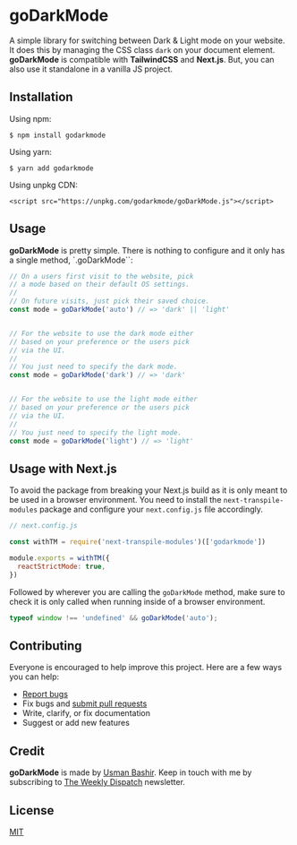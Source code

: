 # goDarkMode

A simple library for switching between Dark & Light mode on your website. It does this by managing the CSS class `dark` on your document element. **goDarkMode** is compatible with **TailwindCSS** and **Next.js**. But, you can also use it standalone in a vanilla JS project.

## Installation

Using npm:

```
$ npm install godarkmode
```

Using yarn:

```
$ yarn add godarkmode
```

Using unpkg CDN:
```
<script src="https://unpkg.com/godarkmode/goDarkMode.js"></script>
```

## Usage

**goDarkMode** is pretty simple. There is nothing to configure and it only has a single
method, `.goDarkMode``:

```JavaScript
// On a users first visit to the website, pick
// a mode based on their default OS settings.
//
// On future visits, just pick their saved choice.
const mode = goDarkMode('auto') // => 'dark' || 'light'


// For the website to use the dark mode either
// based on your preference or the users pick
// via the UI.
//
// You just need to specify the dark mode.
const mode = goDarkMode('dark') // => 'dark'


// For the website to use the light mode either
// based on your preference or the users pick
// via the UI.
//
// You just need to specify the light mode.
const mode = goDarkMode('light') // => 'light'
```

## Usage with Next.js

To avoid the package from breaking your Next.js build as it is only meant to be used in a browser environment. You need to install the `next-transpile-modules` package and configure your `next.config.js` file accordingly.

```JavaScript
// next.config.js

const withTM = require('next-transpile-modules')(['godarkmode'])

module.exports = withTM({
  reactStrictMode: true,
})
```

Followed by wherever you are calling the `goDarkMode` method, make sure to check it is only called when running inside of a browser environment.

```JavaScript
typeof window !== 'undefined' && goDarkMode('auto');
```

## Contributing

Everyone is encouraged to help improve this project. Here are a few ways you can help:

- [Report bugs](https://github.com/usmanbashir/godarkmode/issues)
- Fix bugs and [submit pull requests](https://github.com/usmanbashir/godarkmode/pulls)
- Write, clarify, or fix documentation
- Suggest or add new features

## Credit

**goDarkMode** is made by [Usman Bashir](https://usmanbashir.com). Keep in touch with me by subscribing to [The Weekly Dispatch](https://twd.usm.io/) newsletter.

## License

[MIT](./LICENSE.txt)
